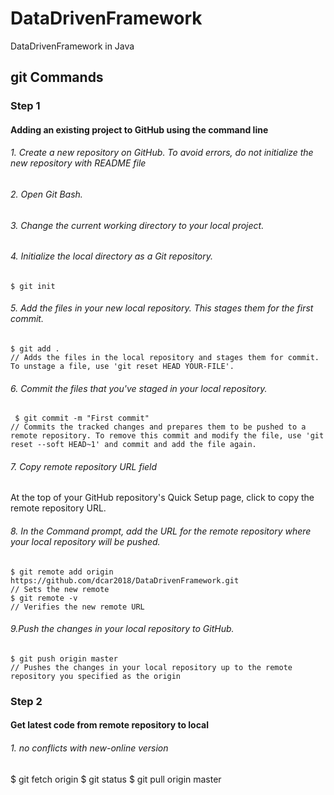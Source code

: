 # DataDrivenFramework
DataDrivenFramework in Java 


## git Commands

### Step 1

#### Adding an existing project to GitHub using the command line

###### 1. Create a new repository on GitHub. To avoid errors, do not initialize the new repository with README file
###### 2. Open Git Bash.
###### 3. Change the current working directory to your local project.
###### 4. Initialize the local directory as a Git repository.
    $ git init
###### 5. Add the files in your new local repository. This stages them for the first commit.
    $ git add .
    // Adds the files in the local repository and stages them for commit. To unstage a file, use 'git reset HEAD YOUR-FILE'.
###### 6. Commit the files that you've staged in your local repository.
     $ git commit -m "First commit"
    // Commits the tracked changes and prepares them to be pushed to a remote repository. To remove this commit and modify the file, use 'git reset --soft HEAD~1' and commit and add the file again.
###### 7. Copy remote repository URL field
At the top of your GitHub repository's Quick Setup page, click to copy the remote repository URL. 
###### 8. In the Command prompt, add the URL for the remote repository where your local repository will be pushed.
    $ git remote add origin https://github.com/dcar2018/DataDrivenFramework.git
    // Sets the new remote
    $ git remote -v
    // Verifies the new remote URL
###### 9.Push the changes in your local repository to GitHub.
    $ git push origin master
    // Pushes the changes in your local repository up to the remote repository you specified as the origin


### Step 2

#### Get latest code from remote repository to local

###### 1. no conflicts with new-online version
   $ git fetch origin
   $ git status
   $ git pull origin master
   
   
